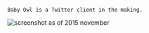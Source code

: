 `Baby Owl is a Twitter client in the making.`

![screenshot as of 2015 november](http://i.imgur.com/kGyiJ9F.png)
